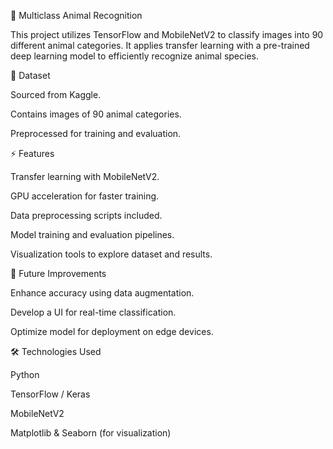 🐾 Multiclass Animal Recognition

This project utilizes TensorFlow and MobileNetV2 to classify images into 90 different animal categories. It applies transfer learning with a pre-trained deep learning model to efficiently recognize animal species.

📂 Dataset

Sourced from Kaggle.

Contains images of 90 animal categories.

Preprocessed for training and evaluation.

⚡ Features

Transfer learning with MobileNetV2.

GPU acceleration for faster training.

Data preprocessing scripts included.

Model training and evaluation pipelines.

Visualization tools to explore dataset and results.

🚀 Future Improvements

Enhance accuracy using data augmentation.

Develop a UI for real-time classification.

Optimize model for deployment on edge devices.

🛠️ Technologies Used

Python

TensorFlow / Keras

MobileNetV2

Matplotlib & Seaborn (for visualization)
